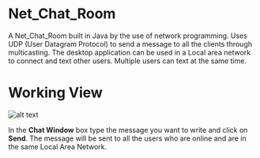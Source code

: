 # Net_Chat_Room
A Net_Chat_Room built in Java by the use of network programming. Uses UDP (User Datagram Protocol) to send a message to all the clients through multicasting. The desktop application can be used  in a Local area network  to 
connect and text other users. Multiple users can text at the same time.
# Working View
![alt text](https://github.com/AryanS1211/my_project_portfolio/blob/main/network_chat_room-master/network_chat_room.jpeg)

 In the **Chat Window** box type the message you want to write and click on **Send**. The message will be sent to all the users who are online and are in the same Local Area Network.
